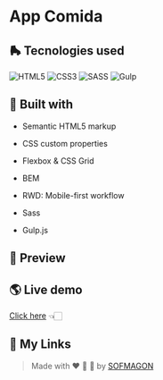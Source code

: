 # App Comida



## 🛼 Tecnologies used

![HTML5](https://img.shields.io/badge/html5-%23E34F26.svg?style=for-the-badge&logo=html5&logoColor=white) ![CSS3](https://img.shields.io/badge/css3-%231572B6.svg?style=for-the-badge&logo=css3&logoColor=white) ![SASS](https://img.shields.io/badge/SASS-hotpink.svg?style=for-the-badge&logo=SASS&logoColor=white) ![Gulp](https://img.shields.io/badge/GULP-%23CF4647.svg?style=for-the-badge&logo=gulp&logoColor=white)



## 🧩 Built with

+ Semantic HTML5 markup

+ CSS custom properties

+ Flexbox & CSS Grid

+ BEM

+ RWD: Mobile-first workflow

+ Sass

+ Gulp.js



## 🎨 Preview



## 🌎 Live demo

[Click here](https://07-app-comida.netlify.app/) 👈🏻


## 🌈 My Links

> Made with ❤️ 🍕 🌮 by [SOFMAGON](https://sofmagon.com)
